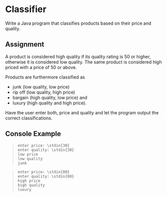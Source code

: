 Classifier
==========

Write a Java program that classifies products based on their price and quality.

## Assignment

A product is considered high quality if its quality rating is 50 or higher, otherwise it is considered low quality. The same product is considered high priced with a price of 50 or above.

Products are furthermore classified as

- junk (low quality, low price)
- rip off (low quality, high price)
- bargain (high quality, low price) and
- luxury (high quality and high price).

Have the user enter both, price and quality and let the program output the correct classifications.


## Console Example

>~~~~
>enter price: \stdin{30}
>enter quality: \stdin{30}
>low price
>low quality
>junk
>~~~~


>~~~~
>enter price: \stdin{80}
>enter quality: \stdin{80}
>high price
>high quality
>luxury
>~~~~


